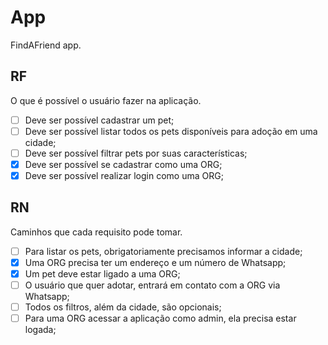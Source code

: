 # App

FindAFriend app.

## RF

O que  é possível o usuário fazer na aplicação.

- [ ] Deve ser possível cadastrar um pet;
- [ ] Deve ser possível listar todos os pets disponíveis para adoção em uma cidade;
- [ ] Deve ser possível filtrar pets por suas características;
- [X] Deve ser possível se cadastrar como uma ORG;
- [X] Deve ser possível realizar login como uma ORG;

## RN

Caminhos que cada requisito pode tomar.

- [ ] Para listar os pets, obrigatoriamente precisamos informar a cidade;
- [X] Uma ORG precisa ter um endereço e um número de Whatsapp;
- [X] Um pet deve estar ligado a uma ORG;
- [ ] O usuário que quer adotar, entrará em contato com a ORG via Whatsapp;
- [ ] Todos os filtros, além da cidade, são opcionais;
- [ ] Para uma ORG acessar a aplicação como admin, ela precisa estar logada;
